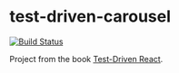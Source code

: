 # test-driven-carousel

[![Build Status](https://travis-ci.com/tfmcmahon/test-driven-carousel.svg?branch=master)](https://travis-ci.com/tfmcmahon/test-driven-carousel)

Project from the book
[Test-Driven React](https://pragprog.com/book/tbreact/test-driven-react).
